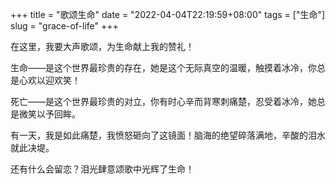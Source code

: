 +++
title = "歌颂生命"
date = "2022-04-04T22:19:59+08:00"
tags = ["生命"]
slug = "grace-of-life"
+++

在这里，我要大声歌颂，为生命献上我的赞礼！

生命——是这个世界最珍贵的存在，她是这个无际真空的温暖，触摸着冰冷，你总是心欢以迎欢笑！

死亡——是这个世界最珍贵的对立，你有时心辛而背寒刺痛楚，忍受着冰冷，她总是微笑以予回眸。

有一天，我是如此痛楚，我愤怒砸向了这镜面！脑海的绝望碎落满地，辛酸的泪水就此决堤。

还有什么会留恋？泪光肆意颂歌中光辉了生命！
